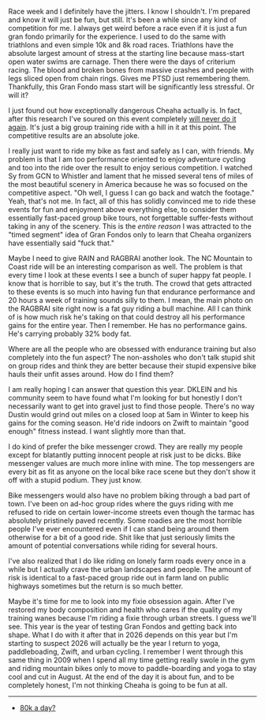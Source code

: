 Race week and I definitely have the jitters. I know I shouldn't. I'm prepared and know it will just be fun, but still. It's been a while since any kind of competition for me. I always get weird before a race even if it is just a fun gran fondo primarily for the experience. I used to do the same with triathlons and even simple 10k and 8k road races. Triathlons have the absolute largest amount of stress at the starting line because mass-start open water swims are carnage. Then there were the days of criterium racing. The blood and broken bones from massive crashes and people with legs sliced open from chain rings. Gives me PTSD just remembering them. Thankfully, this Gran Fondo mass start will be significantly less stressful. Or will it?

I just found out how exceptionally dangerous Cheaha actually is. In fact, after this research I've soured on this event completely [will never do it again](../Cycling/First%20and%20last%20Cheaha%20for%20me.md). It's just a big group training ride with a hill in it at this point. The competitive results are an absolute joke.

I really just want to ride my bike as fast and safely as I can, with friends. My problem is that I am too performance oriented to enjoy adventure cycling and too into the ride over the result to enjoy serious competition. I watched Sy from GCN to Whistler and lament that he missed several tens of miles of the most beautiful scenery in America because he was so focused on the competitive aspect. "Oh well, I guess I can go back and watch the footage." Yeah, that's not me. In fact, all of this has solidly convinced me to ride these events for fun and enjoyment above everything else, to consider them essentially fast-paced group bike tours, not forgettable suffer-fests without taking in any of the scenery. This is the *entire reason* I was attracted to the "timed segment" idea of Gran Fondos only to learn that Cheaha organizers have essentially said "fuck that."

Maybe I need to give RAIN and RAGBRAI another look. The NC Mountain to Coast ride will be an interesting comparison as well. The problem is that every time I look at these events I see a bunch of super happy fat people. I know that is horrible to say, but it's the truth. The crowd that gets attracted to these events is so much into having fun that endurance performance and 20 hours a week of training sounds silly to them. I mean, the main photo on the RAGBRAI site right now is a fat guy riding a bull machine. All I can think of is how much risk he's taking on that could destroy all his performance gains for the entire year. Then I remember. He has no performance gains. He's carrying probably 32% body fat.

Where are all the people who are obsessed with endurance training but also completely into the fun aspect? The non-assholes who don't talk stupid shit on group rides and think they are better because their stupid expensive bike hauls their unfit asses around. How do I find them?

I am really hoping I can answer that question this year. DKLEIN and his community seem to have found what I'm looking for but honestly I don't necessarily want to get into gravel just to find those people. There's no way Dustin would grind out miles on a closed loop at 5am in Winter to keep his gains for the coming season. He'd ride indoors on Zwift to maintain "good enough" fitness instead. I want slightly more than that.

I do kind of prefer the bike messenger crowd. They are really my people except for blatantly putting innocent people at risk just to be dicks. Bike messenger values are much more inline with mine. The top messengers are every bit as fit as anyone on the local bike race scene but they don't show it off with a stupid podium. They just know.

Bike messengers would also have no problem biking through a bad part of town. I've been on ad-hoc group rides where the guys riding with me refused to ride on certain lower-income streets even though the tarmac has absolutely pristinely paved recently. Some roadies are the most horrible people I've ever encountered even if I can stand being around them otherwise for a bit of a good ride. Shit like that just seriously limits the amount of potential conversations while riding for several hours.

I've also realized that I do like riding on lonely farm roads every once in a while but I actually crave the urban landscapes and people. The amount of risk is identical to a fast-paced group ride out in farm land on public highways sometimes but the return is so much better.

Maybe it's time for me to look into my fixie obsession again. After I've restored my body composition and health who cares if the quality of my training wanes because I'm riding a fixie through urban streets. I guess we'll see. This year is the year of testing Gran Fondos and getting back into shape. What I do with it after that in 2026 depends on this year but I'm starting to suspect 2026 will actually be the year I return to yoga, paddleboading, Zwift, and urban cycling. I remember I went through this same thing in 2009 when I spend all my time getting really swole in the gym and riding mountain bikes only to move to paddle-boarding and yoga to stay cool and cut in August. At the end of the day it is about fun, and to be completely honest, I'm not thinking Cheaha is going to be fun at all.

----

- [80k a day?](../Cycling/80k%20a%20day?.md)